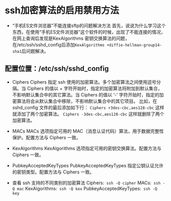 ssh加密算法的启用禁用方法
==
* “手机ES文件浏览器”不能连接sftp的问题解决方法
首先，说说为什么学习这个东西，在使用“手机ES文件浏览器”这个软件的时候，出现了不能连接的情况，在网上查询后发现是KexAlgorithms 密钥交换算法的问题，在/etc/ssh/sshd_config后添加`KexAlgorithms +diffie-hellman-group14-sha1`后问题解决。

配置位置：/etc/ssh/sshd_config
--
* Ciphers
Ciphers 指定 ssh 使用的加密算法。多个加密算法之间使用逗号分隔。当 Ciphers 的值以 + 字符开始时，指定的加密算法将附加到默认集合，不影响默认集合中的其它算法。当 Ciphers 的值以 ‘-’ 字符开始时，指定的加密算法将会从默认集合中移除，不影响默认集合中的其它项目。
比如，在 sshd_config 文件的最后添加如下行：
` Ciphers +3des-cbc,aes128-cbc `
这样就添加了两个加密算法。
` Ciphers -3des-cbc,aes128-cbc `
这样就删除了两个加密算法。

* MACs
MACs 选项指定可用的 MAC（消息认证代码）算法，用于数据完整性保护。配置方法与 Ciphers 一致。

* KexAlgorithms
KexAlgorithms 选项指定可用的密钥交换算法。配置方法与 Ciphers 一致。

* PubkeyAcceptedKeyTypes
PubkeyAcceptedKeyTypes 指定公钥认证允许的密钥类型。配置方法与 Ciphers 一致。

* 查看 ssh 支持的不同类别的加密算法
Ciphers:` ssh -Q cipher`
MACs:` ssh -Q mac`
KexAlgorithms:` ssh -Q kex`
PubkeyAcceptedKeyTypes:` ssh -Q key`